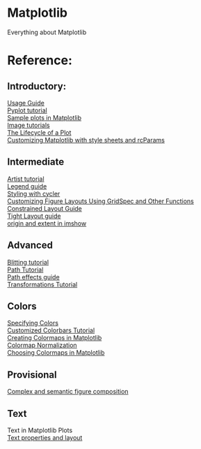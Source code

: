 # Matplotlib
Everything about Matplotlib

# Reference:<br>
## Introductory:
<a href="https://matplotlib.org/3.3.3/tutorials/introductory/usage.html#sphx-glr-tutorials-introductory-usage-py">Usage Guide</a><br>
<a href="https://matplotlib.org/3.3.3/tutorials/introductory/pyplot.html#sphx-glr-tutorials-introductory-pyplot-py">Pyplot tutorial</a><br>
<a href="https://matplotlib.org/3.3.3/tutorials/introductory/sample_plots.html#sphx-glr-tutorials-introductory-sample-plots-py">Sample plots in Matplotlib</a><br>
<a href="https://matplotlib.org/3.3.3/tutorials/introductory/images.html#sphx-glr-tutorials-introductory-images-py">Image tutorials</a><br>
<a href="https://matplotlib.org/3.3.3/tutorials/introductory/lifecycle.html#sphx-glr-tutorials-introductory-lifecycle-py">The Lifecycle of a Plot</a><br>
<a href="https://matplotlib.org/3.3.3/tutorials/introductory/customizing.html#sphx-glr-tutorials-introductory-customizing-py">Customizing Matplotlib with style sheets and rcParams</a><br>

## Intermediate<br>
<a href="https://matplotlib.org/3.3.3/tutorials/intermediate/artists.html#sphx-glr-tutorials-intermediate-artists-py">Artist tutorial</a><br>
<a href="https://matplotlib.org/3.3.3/tutorials/intermediate/legend_guide.html#sphx-glr-tutorials-intermediate-legend-guide-py">Legend guide</a><br>
<a href="https://matplotlib.org/3.3.3/tutorials/intermediate/color_cycle.html#sphx-glr-tutorials-intermediate-color-cycle-py">Styling with cycler</a><br>
<a href="https://matplotlib.org/3.3.3/tutorials/intermediate/gridspec.html#sphx-glr-tutorials-intermediate-gridspec-py">Customizing Figure Layouts Using GridSpec and Other Functions</a><br>
<a href="https://matplotlib.org/3.3.3/tutorials/intermediate/constrainedlayout_guide.html#sphx-glr-tutorials-intermediate-constrainedlayout-guide-py">Constrained Layout Guide</a><br>
<a href="https://matplotlib.org/3.3.3/tutorials/intermediate/tight_layout_guide.html#sphx-glr-tutorials-intermediate-tight-layout-guide-py">Tight Layout guide</a><br>
<a href="https://matplotlib.org/3.3.3/tutorials/intermediate/imshow_extent.html#sphx-glr-tutorials-intermediate-imshow-extent-py">origin and extent in imshow</a><br>

## Advanced<br>
<a href="https://matplotlib.org/3.3.3/tutorials/advanced/blitting.html#sphx-glr-tutorials-advanced-blitting-py">Blitting tutorial</a><br>
<a href="https://matplotlib.org/3.3.3/tutorials/advanced/path_tutorial.html#sphx-glr-tutorials-advanced-path-tutorial-py">Path Tutorial</a><br>
<a href="https://matplotlib.org/3.3.3/tutorials/advanced/patheffects_guide.html#sphx-glr-tutorials-advanced-patheffects-guide-py">Path effects guide</a><br>
<a href="https://matplotlib.org/3.3.3/tutorials/advanced/transforms_tutorial.html#sphx-glr-tutorials-advanced-transforms-tutorial-py">Transformations Tutorial</a><br>

## Colors<br>
<a href="https://matplotlib.org/3.3.3/tutorials/colors/colors.html#sphx-glr-tutorials-colors-colors-py">Specifying Colors</a><br>
<a href="https://matplotlib.org/3.3.3/tutorials/colors/colorbar_only.html#sphx-glr-tutorials-colors-colorbar-only-py">Customized Colorbars Tutorial</a><br>
<a href="https://matplotlib.org/3.3.3/tutorials/colors/colormap-manipulation.html#sphx-glr-tutorials-colors-colormap-manipulation-py">Creating Colormaps in Matplotlib</a><br>
<a href="https://matplotlib.org/3.3.3/tutorials/colors/colormapnorms.html#sphx-glr-tutorials-colors-colormapnorms-py">Colormap Normalization</a><br>
<a href="https://matplotlib.org/3.3.3/tutorials/colors/colormaps.html#sphx-glr-tutorials-colors-colormaps-py">Choosing Colormaps in Matplotlib</a><br>

## Provisional<br>
<a href="https://matplotlib.org/3.3.3/tutorials/provisional/mosaic.html#sphx-glr-tutorials-provisional-mosaic-py">Complex and semantic figure composition</a><br>

## Text<br>
<a href="https://matplotlib.org/3.3.3/tutorials/text/text_intro.html#sphx-glr-tutorials-text-text-intro-py"></a>Text in Matplotlib Plots<br>
<a href="https://matplotlib.org/3.3.3/tutorials/text/text_props.html#sphx-glr-tutorials-text-text-props-py">Text properties and layout</a><br>
